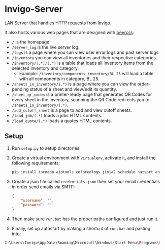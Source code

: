 # Invigo-Server

LAN Server that handles HTTP requests from [Invigo](https://github.com/TheCodingJsoftware/Invigo).

It also hosts various web pages that are designed with [beercss](https://beercss.com):

- `/` is the homepage.
- `/server_log` is the live server log.
- `/logs` is a page where you can view user error logs and past server logs.
- `/inventory` you can view all inventories and their respective categories.
- `/inventory/(.*)/(.*)` is a table that loads all inventory items from the selected inventory and category.
  - Example: `/inventory/components_inventory/BL 25` will load a table with all components in category, BL 25.
- `/sheets_in_inventory/(.*)` is a page where you can view the order-pending status of a sheet and view/edit its quantity.
- `/sheet_qr_codes` is a printer-ready page that generates QR Codes for every sheet in the inventory, scanning the QR Code redirects you to `/sheets_in_inventory/(.*)`.
- `/add_cutoff_sheet` is a page to add and view cutoff sheets.
- `/load_job/(.*)` loads a jobs HTML contents.
- `/load_quote/(.*)` loads a quotes HTML contents.

## Setup

1. Run `setup.py` to setup directories.
2. Create a virtual environment with `virtualenv`, activate it, and install the following requirements:

    ```bash
    pip install tornado aiotools coloredlogs jinja2 schedule natsort ansi2html markupsafe colorama markdown2
    ```

3. Create a json file called `credentials.json` then set your email credentials in order send emails via SMTP:

    ```json
    {
        "username": "",
        "password": ""
    }
    ```

4. Then make sure `run.bat` has the proper paths configured and just run it.

5. Finally, set up autostart by making a shortcut of `run.bat` and pasting into:

```bash
C:\Users\Invigo\AppData\Roaming\Microsoft\Windows\Start Menu\Programs\Startup
```
